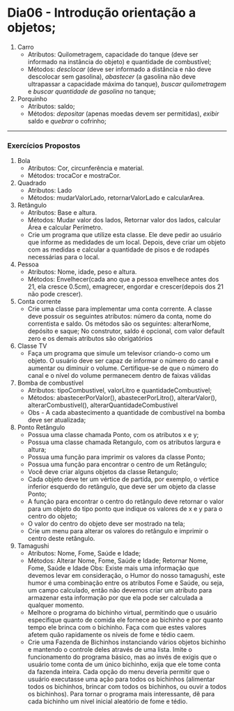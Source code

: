 # Dia06 - Introdução orientação a objetos;

<ol>
    <li>Carro
        <ul>
            <li>Atributos: Quilometragem, capacidade do tanque (deve ser informado na instância do objeto) e quantidade de combustível;</li>
            <li>Métodos: <em>desclocar</em> (deve ser informado a distância e não deve descolocar sem gasolina), <em>abastecer</em> (a gasolina não deve ultrapassar a capacidade máxima do tanque), <em>buscar quilometragem</em> e <em>buscar quantidade de gasolina</em> no tanque;</li>
        </ul>
    </li>
    <li>Porquinho
        <ul>
            <li>Atributos: saldo;</li>
            <li>Métodos: <em>depositar</em> (apenas moedas devem ser permitidas), <em>exibir</em> saldo e <em>quebrar</em> o cofrinho;</li>
        </ul>
    </li>
</ol>

<hr> 
<h3>Exercícios Propostos</h3>

<ol>
    <li>Bola
        <ul>
            <li>Atributos: Cor, circunferência e material.</li>
            <li>Métodos: trocaCor e mostraCor.</li>
        </ul>
    </li>
    <li>Quadrado
        <ul>
            <li>Atributos: Lado</li>
            <li>Métodos: mudarValorLado, retornarValorLado e calcularArea.</li>
        </ul>
    </li>
    <li>Retângulo
        <ul>
            <li>Atributos: Base e altura.</li>
            <li>Métodos: Mudar valor dos lados, Retornar valor dos lados, calcular Área e calcular Perímetro.</li>
            <li>Crie um programa que utilize esta classe. Ele deve pedir ao usuário que informe as medidades de um local. Depois, deve criar um objeto com as medidas e calcular a quantidade de pisos e de rodapés necessárias para o local.</li>
        </ul>
    </li>
    <li>Pessoa
        <ul>
            <li>Atributos: Nome, idade, peso e altura.</li>
            <li>Métodos: Envelhecer(cada ano que a pessoa envelhece antes dos 21, ela cresce 0.5cm), emagrecer, engordar e crescer(depois dos 21 não pode crescer).</li>
        </ul>
    </li>
    <li>Conta corrente
        <ul>
            <li>Crie uma classe para implementar uma conta corrente. A classe deve possuir os seguintes atributos: número da conta, nome do correntista e saldo. Os métodos são os seguintes: alterarNome, depósito e saque; No construtor, saldo é opcional, com valor default zero e os demais atributos são obrigatórios</li>
        </ul>
    </li>
    <li>Classe TV
        <ul>
            <li>Faça um programa que simule um televisor criando-o como um objeto. O usuário deve ser capaz de informar o número do canal e aumentar ou diminuir o volume. Certifique-se de que o número do canal e o nível do volume permanecem dentro de faixas válidas</li>
        </ul>
    </li>
    <li>Bomba de combustível
        <ul>
            <li>Atributos: tipoCombustivel, valorLitro e quantidadeCombustivel;</li>
            <li>Métodos: abastecerPorValor(), abastecerPorLitro(), alterarValor(), alterarCombustível(), alterarQuantidadeCombustível</li>
            <li>Obs - A cada abastecimento a quantidade de combustível na bomba deve ser atualizada;</li>
        </ul>
    </li>
    <li>Ponto Retângulo
        <ul>
            <li>Possua uma classe chamada Ponto, com os atributos x e y;</li>
            <li>Possua uma classe chamada Retangulo, com os atributos largura e altura;</li>
            <li>Possua uma função para imprimir os valores da classe Ponto;</li>
            <li>Possua uma função para encontrar o centro de um Retângulo;</li>
            <li>Você deve criar alguns objetos da classe Retangulo;</li>
            <li>Cada objeto deve ter um vértice de partida, por exemplo, o vértice inferior esquerdo do retângulo, que deve ser um objeto da classe Ponto;</li>
            <li>A função para encontrar o centro do retângulo deve retornar o valor para um objeto do tipo ponto que indique os valores de x e y para o centro do objeto;</li>
            <li>O valor do centro do objeto deve ser mostrado na tela;</li>
            <li>Crie um menu para alterar os valores do retângulo e imprimir o centro deste retângulo.</li>
        </ul>
    </li>
    <li>Tamagushi
        <ul>
            <li>Atributos: Nome, Fome, Saúde e Idade;</li>
            <li>Métodos: Alterar Nome, Fome, Saúde e Idade; Retornar Nome, Fome, Saúde e Idade Obs: Existe mais uma informação que devemos levar em consideração, o Humor do nosso tamagushi, este humor é uma combinação entre os atributos Fome e Saúde, ou seja, um campo calculado, então não devemos criar um atributo para armazenar esta informação por que ela pode ser calculada a qualquer momento.</li>
            <li>Melhore o programa do bichinho virtual, permitindo que o usuário especifique quanto de comida ele fornece ao bichinho e por quanto tempo ele brinca com o bichinho. Faça com que estes valores afetem quão rapidamente os níveis de fome e tédio caem.</li>
            <li>Crie uma Fazenda de Bichinhos instanciando vários objetos bichinho e mantendo o controle deles através de uma lista. Imite o funcionamento do programa básico, mas ao invés de exigis que o usuário tome conta de um único bichinho, exija que ele tome conta da fazenda inteira. Cada opção do menu deveria permitir que o usuário executasse uma ação para todos os bichinhos (alimentar todos os bichinhos, brincar com todos os bichinhos, ou ouvir a todos os bichinhos). Para tornar o programa mais interessante, dê para cada bichinho um nivel inicial aleatório de fome e tédio.</li>
        </ul>
    </li>
</ol>